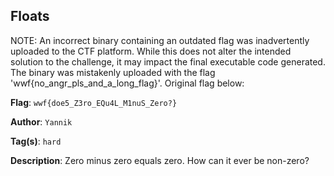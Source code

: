 ## Floats

NOTE: An incorrect binary containing an outdated flag was inadvertently uploaded to the CTF platform. While this does not alter the intended solution to the challenge, it may impact the final executable code generated. The binary was mistakenly uploaded with the flag 'wwf{no_angr_pls_and_a_long_flag}'. Original flag below:

**Flag**: `wwf{doe5_Z3ro_EQu4L_M1nuS_Zero?}`

**Author**: `Yannik`

**Tag(s)**: `hard`

**Description**: Zero minus zero equals zero. How can it ever be non-zero?